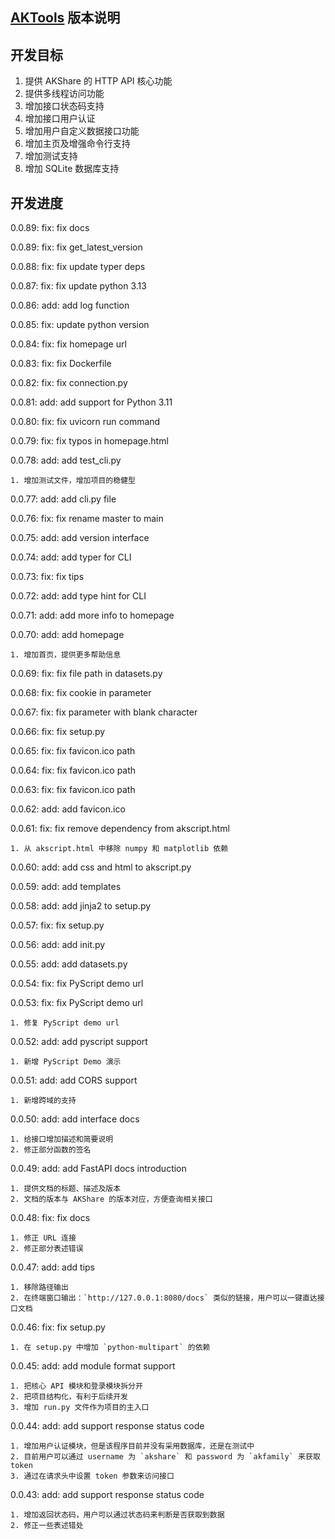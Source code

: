 ## [AKTools](https://github.com/akfamily/aktools) 版本说明

## 开发目标

1. 提供 AKShare 的 HTTP API 核心功能
2. 提供多线程访问功能
3. 增加接口状态码支持
4. 增加接口用户认证
5. 增加用户自定义数据接口功能
6. 增加主页及增强命令行支持
7. 增加测试支持
8. 增加 SQLite 数据库支持

## 开发进度

0.0.89: fix: fix docs

0.0.89: fix: fix get_latest_version

0.0.88: fix: fix update typer deps

0.0.87: fix: fix update python 3.13

0.0.86: add: add log function

0.0.85: fix: update python version

0.0.84: fix: fix homepage url

0.0.83: fix: fix Dockerfile

0.0.82: fix: fix connection.py

0.0.81: add: add support for Python 3.11

0.0.80: fix: fix uvicorn run command

0.0.79: fix: fix typos in homepage.html

0.0.78: add: add test_cli.py

    1. 增加测试文件，增加项目的稳健型

0.0.77: add: add cli.py file

0.0.76: fix: fix rename master to main

0.0.75: add: add version interface

0.0.74: add: add typer for CLI

0.0.73: fix: fix tips

0.0.72: add: add type hint for CLI

0.0.71: add: add more info to homepage

0.0.70: add: add homepage

    1. 增加首页，提供更多帮助信息

0.0.69: fix: fix file path in datasets.py

0.0.68: fix: fix cookie in parameter

0.0.67: fix: fix parameter with blank character

0.0.66: fix: fix setup.py

0.0.65: fix: fix favicon.ico path

0.0.64: fix: fix favicon.ico path

0.0.63: fix: fix favicon.ico path

0.0.62: add: add favicon.ico

0.0.61: fix: fix remove dependency from akscript.html

    1. 从 akscript.html 中移除 numpy 和 matplotlib 依赖

0.0.60: add: add css and html to akscript.py

0.0.59: add: add templates

0.0.58: add: add jinja2 to setup.py

0.0.57: fix: fix setup.py

0.0.56: add: add init.py

0.0.55: add: add datasets.py

0.0.54: fix: fix PyScript demo url

0.0.53: fix: fix PyScript demo url

    1. 修复 PyScript demo url 

0.0.52: add: add pyscript support
    
    1. 新增 PyScript Demo 演示

0.0.51: add: add CORS support

    1. 新增跨域的支持

0.0.50: add: add interface docs

    1. 给接口增加描述和简要说明
    2. 修正部分函数的签名

0.0.49: add: add FastAPI docs introduction

    1. 提供文档的标题、描述及版本
    2. 文档的版本与 AKShare 的版本对应，方便查询相关接口

0.0.48: fix: fix docs

    1. 修正 URL 连接
    2. 修正部分表述错误

0.0.47: add: add tips
    
    1. 移除路径输出
    2. 在终端窗口输出：`http://127.0.0.1:8080/docs` 类似的链接，用户可以一键直达接口文档

0.0.46: fix: fix setup.py

    1. 在 setup.py 中增加 `python-multipart` 的依赖

0.0.45: add: add module format support
    
    1. 把核心 API 模块和登录模块拆分开
    2. 把项目结构化，有利于后续开发
    3. 增加 run.py 文件作为项目的主入口

0.0.44: add: add support response status code

    1. 增加用户认证模块，但是该程序目前并没有采用数据库，还是在测试中
    2. 目前用户可以通过 username 为 `akshare` 和 password 为 `akfamily` 来获取 token
    3. 通过在请求头中设置 token 参数来访问接口

0.0.43: add: add support response status code
    
    1. 增加返回状态码，用户可以通过状态码来判断是否获取到数据
    2. 修正一些表述错处